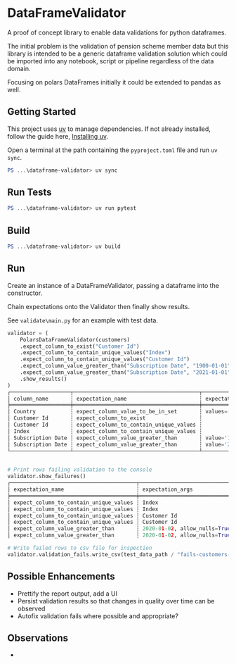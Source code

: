 # DataFrameValidator

A proof of concept library to enable data validations for python dataframes.

The initial problem is the validation of pension scheme member data but this library is intended to be a generic dataframe validation solution which could be imported into any notebook, script or pipeline regardless of the data domain.

Focusing on polars DataFrames initially it could be extended to pandas as well.

## Getting Started

This project uses [uv](https://docs.astral.sh/uv/) to manage dependencies. If not already installed, follow the guide here, [Installing uv](https://docs.astral.sh/uv/getting-started/installation/#installing-uv).

Open a terminal at the path containing the ```pyproject.toml``` file and run ```uv sync```.

```powershell
PS ...\dataframe-validator> uv sync

```

## Run Tests
```powershell
PS ...\dataframe-validator> uv run pytest
```

## Build
```powershell
PS ...\dataframe-validator> uv build
```

## Run

Create an instance of a DataFrameValidator, passing a dataframe into the constructor.

Chain expectations onto the Validator then finally show results.

See ```validate\main.py``` for an example with test data.

```python
validator = (
    PolarsDataFrameValidator(customers)
    .expect_column_to_exist("Customer Id")
    .expect_column_to_contain_unique_values("Index")
    .expect_column_to_contain_unique_values("Customer Id")
    .expect_column_value_greater_than("Subscription Date", "1900-01-01")
    .expect_column_value_greater_than("Subscription Date", "2021-01-01", allow_nulls=True)
    .show_results()
)
┌───────────────────┬────────────────────────────────────────┬───────────────────────────────────────┬────────┬───────────┐
│ column_name       ┆ expectation_name                       ┆ expectation_args                      ┆ result ┆ fail_rows │
╞═══════════════════╪════════════════════════════════════════╪═══════════════════════════════════════╪════════╪═══════════╡
│ Country           ┆ expect_column_value_to_be_in_set       ┆ values=['United States of America']   ┆ ❌     ┆ 996       │
│ Customer Id       ┆ expect_column_to_exist                 ┆                                       ┆ ✅     ┆           │
│ Customer Id       ┆ expect_column_to_contain_unique_values ┆                                       ┆ ❌     ┆ 2         │
│ Index             ┆ expect_column_to_contain_unique_values ┆                                       ┆ ❌     ┆ 2         │
│ Subscription Date ┆ expect_column_value_greater_than       ┆ value='1900-01-01', allow_nulls=False ┆ ✅     ┆ 0         │
│ Subscription Date ┆ expect_column_value_greater_than       ┆ value='2020-01-02', allow_nulls=True  ┆ ❌     ┆ 4         │
└───────────────────┴────────────────────────────────────────┴───────────────────────────────────────┴────────┴───────────┘


# Print rows failing validation to the console
validator.show_failures()
┌────────────────────────────────────────┬──────────────────────────────┬───────┬─────────────────┬───
│ expectation_name                       ┆ expectation_args             ┆ Index ┆ Customer Id     ┆ … 
╞════════════════════════════════════════╪══════════════════════════════╪═══════╪═════════════════╪═══
│ expect_column_to_contain_unique_values ┆ Index                        ┆ 1000  ┆ 51732B5b2328015 ┆ … 
│ expect_column_to_contain_unique_values ┆ Index                        ┆ 1000  ┆ 51732B5b2328015 ┆ … 
│ expect_column_to_contain_unique_values ┆ Customer Id                  ┆ 1000  ┆ 51732B5b2328015 ┆ … 
│ expect_column_to_contain_unique_values ┆ Customer Id                  ┆ 1000  ┆ 51732B5b2328015 ┆ … 
│ expect_column_value_greater_than       ┆ 2020-01-02, allow_nulls=True ┆ 40    ┆ BEBA4fDAA6C4adC ┆ … 
│ expect_column_value_greater_than       ┆ 2020-01-02, allow_nulls=True ┆ 148   ┆ EF5858dEe5f7649 ┆ … 

# Write failed rows to csv file for inspection
validator.validation_fails.write_csv(test_data_path / "fails-customers-1000.csv")

```

## Possible Enhancements
- Prettify the report output, add a UI
- Persist validation results so that changes in quality over time can be observed
- Autofix validation fails where possible and appropriate?

## Observations
- 